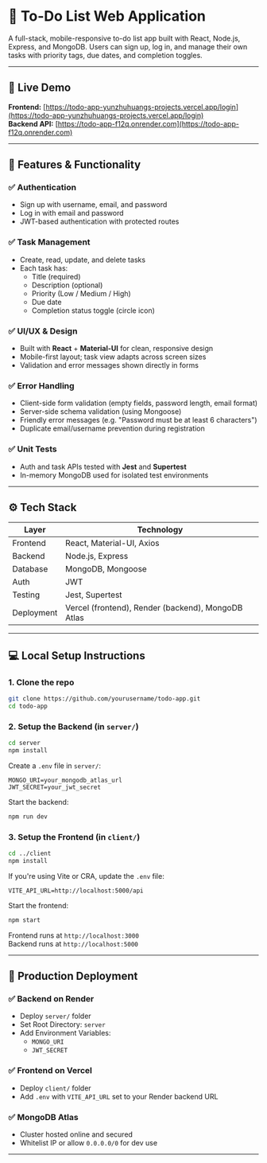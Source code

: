 # 📝 To-Do List Web Application

A full-stack, mobile-responsive to-do list app built with React, Node.js, Express, and MongoDB. Users can sign up, log in, and manage their own tasks with priority tags, due dates, and completion toggles.

---

## 🚀 Live Demo
**Frontend:** [https://todo-app-yunzhuhuangs-projects.vercel.app/login](https://todo-app-yunzhuhuangs-projects.vercel.app/login)  
**Backend API:** [https://todo-app-f12q.onrender.com](https://todo-app-f12q.onrender.com)

---

## 🎯 Features & Functionality

### ✅ Authentication
- Sign up with username, email, and password
- Log in with email and password
- JWT-based authentication with protected routes

### ✅ Task Management
- Create, read, update, and delete tasks
- Each task has:
  - Title (required)
  - Description (optional)
  - Priority (Low / Medium / High)
  - Due date
  - Completion status toggle (circle icon)

### ✅ UI/UX & Design
- Built with **React** + **Material-UI** for clean, responsive design
- Mobile-first layout; task view adapts across screen sizes
- Validation and error messages shown directly in forms

### ✅ Error Handling
- Client-side form validation (empty fields, password length, email format)
- Server-side schema validation (using Mongoose)
- Friendly error messages (e.g. "Password must be at least 6 characters")
- Duplicate email/username prevention during registration

### ✅ Unit Tests
- Auth and task APIs tested with **Jest** and **Supertest**
- In-memory MongoDB used for isolated test environments

---

## ⚙️ Tech Stack

| Layer        | Technology               |
|--------------|---------------------------|
| Frontend     | React, Material-UI, Axios |
| Backend      | Node.js, Express          |
| Database     | MongoDB, Mongoose         |
| Auth         | JWT                       |
| Testing      | Jest, Supertest           |
| Deployment   | Vercel (frontend), Render (backend), MongoDB Atlas |

---

## 💻 Local Setup Instructions

### 1. Clone the repo
```bash
git clone https://github.com/yourusername/todo-app.git
cd todo-app
```

### 2. Setup the Backend (in `server/`)
```bash
cd server
npm install
```

Create a `.env` file in `server/`:
```env
MONGO_URI=your_mongodb_atlas_url
JWT_SECRET=your_jwt_secret
```

Start the backend:
```bash
npm run dev
```

### 3. Setup the Frontend (in `client/`)
```bash
cd ../client
npm install
```

If you're using Vite or CRA, update the `.env` file:
```env
VITE_API_URL=http://localhost:5000/api
```

Start the frontend:
```bash
npm start
```

Frontend runs at `http://localhost:3000`  
Backend runs at `http://localhost:5000`

---

## 🚢 Production Deployment

### ✅ Backend on Render
- Deploy `server/` folder
- Set Root Directory: `server`
- Add Environment Variables:
  - `MONGO_URI`
  - `JWT_SECRET`

### ✅ Frontend on Vercel
- Deploy `client/` folder
- Add `.env` with `VITE_API_URL` set to your Render backend URL

### ✅ MongoDB Atlas
- Cluster hosted online and secured
- Whitelist IP or allow `0.0.0.0/0` for dev use

---

